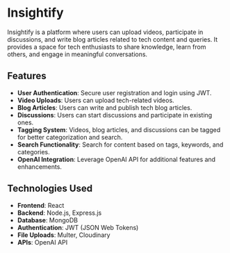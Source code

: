 # Insightify

Insightify is a platform where users can upload videos, participate in discussions, and write blog articles related to tech content and queries. It provides a space for tech enthusiasts to share knowledge, learn from others, and engage in meaningful conversations.

## Features

- **User Authentication**: Secure user registration and login using JWT.
- **Video Uploads**: Users can upload tech-related videos.
- **Blog Articles**: Users can write and publish tech blog articles.
- **Discussions**: Users can start discussions and participate in existing ones.
- **Tagging System**: Videos, blog articles, and discussions can be tagged for better categorization and search.
- **Search Functionality**: Search for content based on tags, keywords, and categories.
- **OpenAI Integration**: Leverage OpenAI API for additional features and enhancements.

## Technologies Used

- **Frontend**: React
- **Backend**: Node.js, Express.js
- **Database**: MongoDB
- **Authentication**: JWT (JSON Web Tokens)
- **File Uploads**: Multer, Cloudinary
- **APIs**: OpenAI API
